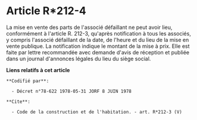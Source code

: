 # Article R*212-4

La mise en vente des parts de l'associé défaillant ne peut avoir lieu, conformément à l'article R. 212-3, qu'après
notification à tous les associés, y compris l'associé défaillant de la date, de l'heure et du lieu de la mise en vente
publique. La notification indique le montant de la mise à prix. Elle est faite par lettre recommandée avec demande d'avis de
réception et publiée dans un journal d'annonces légales du lieu du siège social.

**Liens relatifs à cet article**

	**Codifié par**:

	  - Décret n°78-622 1978-05-31 JORF 8 JUIN 1978

	**Cite**:

	  - Code de la construction et de l'habitation. - art. R*212-3 (V)
